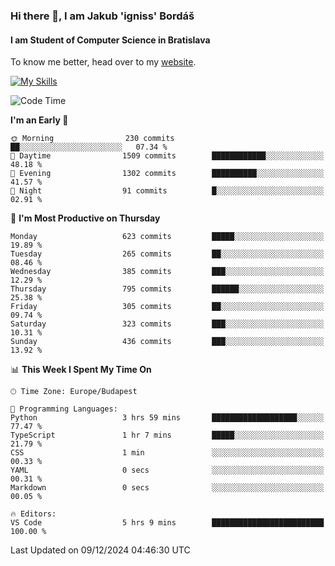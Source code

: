 ### Hi there 👋, I am Jakub 'igniss' Bordáš

#### I am Student of Computer Science in Bratislava
To know me better, head over to my [website](https://bordas.sk).

[![My Skills](https://skillicons.dev/icons?i=js,html,css,figma,svelte,java,kotlin,python,postgresql,typescript,nest,nodejs)](https://bordas.sk)


<!--START_SECTION:waka-->
![Code Time](http://img.shields.io/badge/Code%20Time-1%2C612%20hrs%208%20mins-blue)

**I'm an Early 🐤** 

```text
🌞 Morning                230 commits         ██░░░░░░░░░░░░░░░░░░░░░░░   07.34 % 
🌆 Daytime                1509 commits        ████████████░░░░░░░░░░░░░   48.18 % 
🌃 Evening                1302 commits        ██████████░░░░░░░░░░░░░░░   41.57 % 
🌙 Night                  91 commits          █░░░░░░░░░░░░░░░░░░░░░░░░   02.91 % 
```
📅 **I'm Most Productive on Thursday** 

```text
Monday                   623 commits         █████░░░░░░░░░░░░░░░░░░░░   19.89 % 
Tuesday                  265 commits         ██░░░░░░░░░░░░░░░░░░░░░░░   08.46 % 
Wednesday                385 commits         ███░░░░░░░░░░░░░░░░░░░░░░   12.29 % 
Thursday                 795 commits         ██████░░░░░░░░░░░░░░░░░░░   25.38 % 
Friday                   305 commits         ██░░░░░░░░░░░░░░░░░░░░░░░   09.74 % 
Saturday                 323 commits         ███░░░░░░░░░░░░░░░░░░░░░░   10.31 % 
Sunday                   436 commits         ███░░░░░░░░░░░░░░░░░░░░░░   13.92 % 
```


📊 **This Week I Spent My Time On** 

```text
🕑︎ Time Zone: Europe/Budapest

💬 Programming Languages: 
Python                   3 hrs 59 mins       ███████████████████░░░░░░   77.47 % 
TypeScript               1 hr 7 mins         █████░░░░░░░░░░░░░░░░░░░░   21.79 % 
CSS                      1 min               ░░░░░░░░░░░░░░░░░░░░░░░░░   00.33 % 
YAML                     0 secs              ░░░░░░░░░░░░░░░░░░░░░░░░░   00.31 % 
Markdown                 0 secs              ░░░░░░░░░░░░░░░░░░░░░░░░░   00.05 % 

🔥 Editors: 
VS Code                  5 hrs 9 mins        █████████████████████████   100.00 % 
```


 Last Updated on 09/12/2024 04:46:30 UTC
<!--END_SECTION:waka-->
